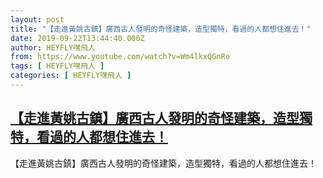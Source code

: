 ```yaml
---
layout: post
title: "【走進黃姚古鎮】廣西古人發明的奇怪建築，造型獨特，看過的人都想住進去！"
date: 2019-09-22T13:44:40.000Z
author: HEYFLY嘿飛人
from: https://www.youtube.com/watch?v=Wm4lkxQGnRo
tags: [ HEYFLY嘿飛人 ]
categories: [ HEYFLY嘿飛人 ]
---
```

<!--1569159880000-->
[【走進黃姚古鎮】廣西古人發明的奇怪建築，造型獨特，看過的人都想住進去！](https://www.youtube.com/watch?v=Wm4lkxQGnRo)
------

<div>
【走進黃姚古鎮】廣西古人發明的奇怪建築，造型獨特，看過的人都想住進去！
</div>
